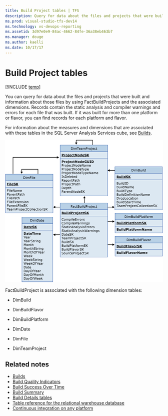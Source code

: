 ```yaml
---
title: Build Project tables | TFS
description: Query for data about the files and projects that were built and information about those files  
ms.prod: visual-studio-tfs-dev14
ms.technology: vs-devops-reporting
ms.assetid: 3d97e0e9-84ac-4662-84fe-36a38eb463b7
ms.manager: douge
ms.author: kaelli
ms.date: 10/17/17
---
```



# Build Project tables 

[!INCLUDE [temp](../_shared/tfs-report-platform-version.md)]

You can query for data about the files and projects that were built and information about those files by using FactBuildProjects and the associated dimensions. Records contain the static analysis and compiler warnings and errors for each file that was built. If it was built for more than one platform or flavor, you can find records for each platform and flavor.  
  
 For information about the measures and dimensions that are associated with these tables in the SQL Server Analysis Services cube, see [Builds](perspective-build-analyze-report-build-details-coverage.md).  
  
 ![Tables for Source Projects in a Build](_img/teamproj_factbuildproject.png "TeamProj_FactBuildProject")  
  
 FactBuildProject is associated with the following dimension tables:  
  
-   DimBuild  
  
-   DimBuildFlavor  
  
-   DimBuildPlatform  
  
-   DimDate  
  
-   DimFile  
  
-   DimTeamProject  
  
## Related notes
-  [Builds](perspective-build-analyze-report-build-details-coverage.md)   
-  [Build Quality Indicators](build-quality-indicators-report.md)   
-  [Build Success Over Time](build-success-over-time-report.md)   
-  [Build Summary](build-summary-report.md)   
-  [Build Details tables](table-reference-build-details.md)   
-  [Table reference for the relational warehouse database](table-reference-relational-warehouse-database.md) 
- [Continuous integration on any platform](../../build-release/overview.md)   
